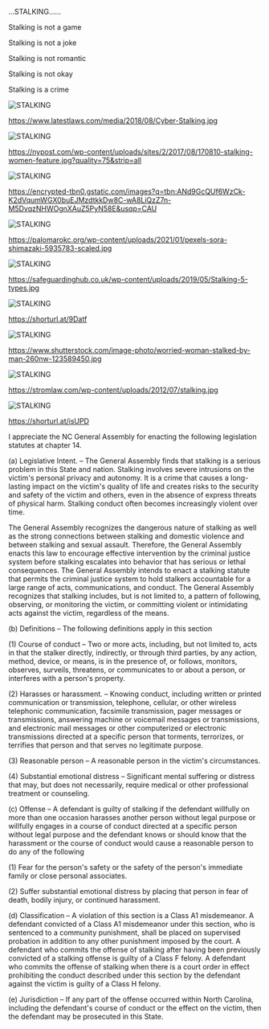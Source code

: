 ...STALKING......


Stalking is not a game

Stalking is not a joke

Stalking is not romantic

Stalking is not okay

Stalking is a crime


![STALKING](https://github.com/ywangnccu/ywang/blob/main/images/STALKER/STALKING.jpg)

https://www.latestlaws.com/media/2018/08/Cyber-Stalking.jpg


![STALKING](https://github.com/ywangnccu/ywang/blob/main/images/STALKER/STALKING1.jpg)

https://nypost.com/wp-content/uploads/sites/2/2017/08/170810-stalking-women-feature.jpg?quality=75&strip=all


![STALKING](https://github.com/ywangnccu/ywang/blob/main/images/STALKER/STALKING3.jpg)

https://encrypted-tbn0.gstatic.com/images?q=tbn:ANd9GcQUf6WzCk-K2dVqumWGX0buEJMzdtkkDw8C-wA8LiQzZ7n-M5DvqzNHWOgnXAuZ5PyN58E&usqp=CAU


![STALKING](https://github.com/ywangnccu/ywang/blob/main/images/STALKER/STALKING5.jpg)

https://palomarokc.org/wp-content/uploads/2021/01/pexels-sora-shimazaki-5935783-scaled.jpg


![STALKING](https://github.com/ywangnccu/ywang/blob/main/images/STALKER/STALKING6.jpg)

https://safeguardinghub.co.uk/wp-content/uploads/2019/05/Stalking-5-types.jpg


![STALKING](https://github.com/ywangnccu/ywang/blob/main/images/STALKER/STALKING9.jpg)

https://shorturl.at/9Datf


![STALKING](https://github.com/ywangnccu/ywang/blob/main/images/STALKER/STALKING15.jpg)

https://www.shutterstock.com/image-photo/worried-woman-stalked-by-man-260nw-123589450.jpg


![STALKING](https://github.com/ywangnccu/ywang/blob/main/images/STALKER/STALKING16.jpg)

https://stromlaw.com/wp-content/uploads/2012/07/stalking.jpg


![STALKING](https://github.com/ywangnccu/ywang/blob/main/images/STALKER/STALKING19.jpg)

https://shorturl.at/isUPD

I appreciate the NC General Assembly for enacting the following legislation statutes at chapter 14.

 (a) Legislative Intent. – The General Assembly finds that stalking is a serious problem in this State and nation. 
 Stalking involves severe intrusions on the victim's personal privacy and autonomy. 
 It is a crime that causes a long-lasting impact on the victim's quality of life and creates risks to the security and safety of the victim and others, 
 even in the absence of express threats of physical harm. Stalking conduct often becomes increasingly violent over time.

The General Assembly recognizes the dangerous nature of stalking as well as the strong connections between stalking and domestic violence and between stalking and sexual assault. 
Therefore, the General Assembly enacts this law to encourage effective intervention by the criminal justice system before stalking escalates into behavior that has serious or lethal consequences. 
The General Assembly intends to enact a stalking statute that permits the criminal justice system to hold stalkers accountable for a large range of acts, communications, and conduct. The General Assembly recognizes that stalking includes, but is not limited to, a pattern of following, observing, or monitoring the victim, or committing violent or intimidating acts against the victim, regardless of the means.

(b) Definitions – The following definitions apply in this section

(1) Course of conduct – Two or more acts, including, but not limited to, acts in that the stalker directly, indirectly, or through third parties, 
by any action, method, device, or means, is in the presence of, or follows, monitors, observes, surveils, threatens, or communicates to or about a person, or interferes with a person's property.

(2) Harasses or harassment. – Knowing conduct, including written or printed communication or transmission, telephone, cellular, or other wireless telephonic communication, facsimile transmission, 
pager messages or transmissions, answering machine or voicemail messages or transmissions, and electronic mail messages or other computerized or electronic transmissions directed at a specific person that torments,
terrorizes, or terrifies that person and that serves no legitimate purpose.

(3) Reasonable person – A reasonable person in the victim's circumstances.

(4) Substantial emotional distress – Significant mental suffering or distress that may, but does not necessarily, require medical or other professional treatment or counseling.

(c) Offense – A defendant is guilty of stalking if the defendant willfully on more than one occasion harasses another person without legal purpose 
or willfully engages in a course of conduct directed at a specific person without legal purpose and the defendant knows 
or should know that the harassment or the course of conduct would cause a reasonable person to do any of the following

(1) Fear for the person's safety or the safety of the person's immediate family or close personal associates.

(2) Suffer substantial emotional distress by placing that person in fear of death, bodily injury, or continued harassment.

(d) Classification – A violation of this section is a Class A1 misdemeanor. A defendant convicted of a Class A1 misdemeanor under this section, 
who is sentenced to a community punishment, shall be placed on supervised probation in addition to any other punishment imposed by the court. 
A defendant who commits the offense of stalking after having been previously convicted of a stalking offense is guilty of a Class F felony. 
A defendant who commits the offense of stalking when there is a court order in effect prohibiting the conduct described under this section by the defendant against the victim is guilty of a Class H felony.

(e) Jurisdiction – If any part of the offense occurred within North Carolina, including the defendant's course of conduct or the effect on the victim, then the defendant may be prosecuted in this State.
